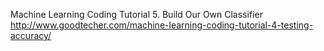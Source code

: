Machine Learning Coding Tutorial 5. Build Our Own Classifier
http://www.goodtecher.com/machine-learning-coding-tutorial-4-testing-accuracy/